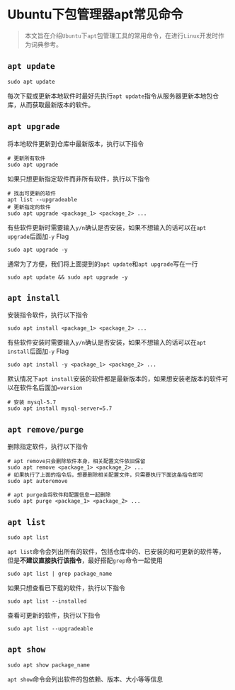 # Ubuntu下包管理器apt常见命令


<!--more-->

> 本文旨在介绍`Ubuntu`下`apt`包管理工具的常用命令，在进行`Linux`开发时作为词典参考。

## `apt update`
~~~shell
sudo apt update
~~~
每次下载或更新本地软件时最好先执行`apt update`指令从服务器更新本地包仓库，从而获取最新版本的软件。

## `apt upgrade`
将本地软件更新到仓库中最新版本，执行以下指令
~~~shell
# 更新所有软件
sudo apt upgrade
~~~
如果只想更新指定软件而非所有软件，执行以下指令
~~~shell
# 找出可更新的软件
apt list --upgradeable
# 更新指定的软件
sudo apt upgrade <package_1> <package_2> ...
~~~
有些软件更新时需要输入`y/n`确认是否安装，如果不想输入的话可以在`apt upgrade`后面加`-y` Flag
~~~shell
sudo apt upgrade -y 
~~~
通常为了方便，我们将上面提到的`apt update`和`apt upgrade`写在一行
~~~shell 
sudo apt update && sudo apt upgrade -y
~~~

## `apt install`
安装指令软件，执行以下指令
~~~shell
sudo apt install <package_1> <package_2> ...
~~~
有些软件安装时需要输入`y/n`确认是否安装，如果不想输入的话可以在`apt install`后面加`-y` Flag
~~~shell
sudo apt install -y <package_1> <package_2> ...
~~~
默认情况下`apt install`安装的软件都是最新版本的，如果想安装老版本的软件可以在软件名后面加`=version`
~~~shell
# 安装 mysql-5.7
sudo apt install mysql-server=5.7
~~~

## `apt remove/purge`
删除指定软件，执行以下指令
~~~shell
# apt remove只会删除软件本身，相关配置文件依旧保留
sudo apt remove <package_1> <package_2> ...
# 如果执行了上面的指令后，想要删除相关配置文件，只需要执行下面这条指令即可
sudo apt autoremove

# apt purge会将软件和配置信息一起删除
sudo apt purge <package_1> <package_2> ...
~~~

## `apt list`
~~~shell
sudo apt list
~~~
`apt list`命令会列出所有的软件，包括仓库中的、已安装的和可更新的软件等，但是**不建议直接执行该指令**，最好搭配`grep`命令一起使用
~~~shell
sudo apt list | grep package_name
~~~
如果只想查看已下载的软件，执行以下指令
~~~shell 
sudo apt list --installed
~~~
查看可更新的软件，执行以下指令
~~~shell
sudo apt list --upgradeable
~~~

## `apt show`
~~~shell
sudo apt show package_name
~~~
`apt show`命令会列出软件的包依赖、版本、大小等等信息
